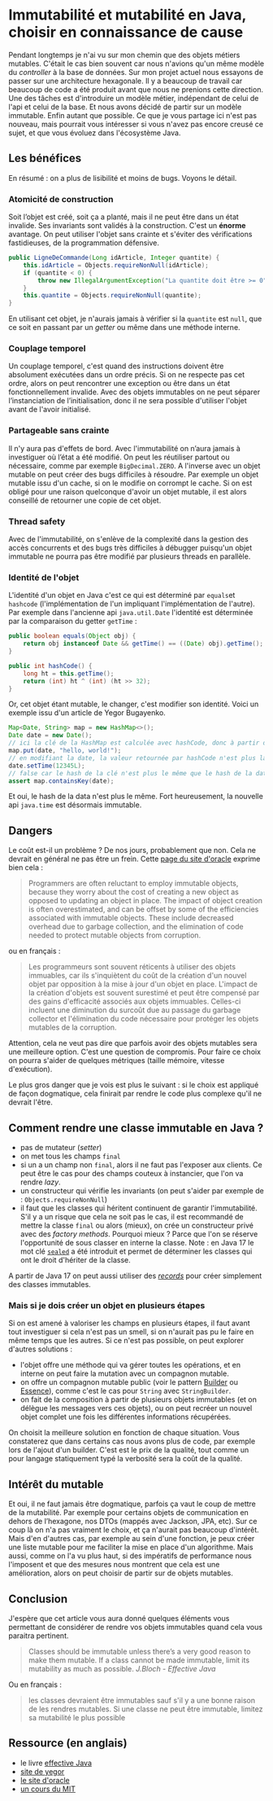 # Immutabilité et mutabilité en Java, choisir en connaissance de cause

Pendant longtemps je n'ai vu sur mon chemin que des objets métiers mutables. 
C'était le cas bien souvent car nous n'avions qu'un même modèle du *controller* à la base de données. 
Sur mon projet actuel nous essayons de passer sur une architecture hexagonale. 
Il y a beaucoup de travail car beaucoup de code a été produit avant que nous ne prenions cette direction. 
Une des tâches est d'introduire un modèle métier, indépendant de celui de l'api et celui de la base. 
Et nous avons décidé de partir sur un modèle immutable. 
Enfin autant que possible. 
Ce que je vous partage ici n'est pas nouveau, mais pourrait vous intéresser si vous n'avez pas encore creusé ce sujet, et que vous évoluez dans l'écosystème Java. 

## Les bénéfices
En résumé : on a plus de lisibilité et moins de bugs. 
Voyons le détail.

### Atomicité de construction
Soit l’objet est créé, soit ça a planté, mais il ne peut être dans un état invalide. 
Ses invariants sont validés à la construction. 
C'est un **énorme** avantage. 
On peut utiliser l'objet sans crainte et s'éviter des vérifications fastidieuses, de la programmation défensive. 

```java
public LigneDeCommande(Long idArticle, Integer quantite) {
    this.idArticle = Objects.requireNonNull(idArticle);
    if (quantite < 0) {
        throw new IllegalArgumentException("La quantite doit être >= 0");
    }
    this.quantite = Objects.requireNonNull(quantite);
}
```

En utilisant cet objet, je n'aurais jamais à vérifier si la `quantite` est `null`, que ce soit en passant par un *getter* ou même dans une méthode interne. 

### Couplage temporel

Un couplage temporel, c'est quand des instructions doivent être absolument exécutées dans un ordre précis. 
Si on ne respecte pas cet ordre, alors on peut rencontrer une exception ou être dans un état fonctionnellement invalide. 
Avec des objets immutables on ne peut séparer l’instanciation de l’initialisation, donc il ne sera possible d'utiliser l'objet avant de l'avoir initialisé. 

### Partageable sans crainte

Il n'y aura pas d'effets de bord. 
Avec l'immutabilité on n’aura jamais à investiguer où l’état a été modifié. 
On peut les réutiliser partout ou nécessaire, comme par exemple `BigDecimal.ZERO`. 
A l'inverse avec un objet mutable on peut créer des bugs difficiles à résoudre. 
Par exemple un objet mutable issu d'un cache, si on le modifie on corrompt le cache. 
Si on est obligé pour une raison quelconque d'avoir un objet mutable, il est alors conseillé de retourner une copie de cet objet. 

### Thread safety

Avec de l'immutabilité, on s'enlève de la complexité dans la gestion des accès concurrents et des bugs très difficiles à débugger puisqu'un objet immutable ne pourra pas être modifié par plusieurs threads en parallèle.

### Identité de l'objet
L'identité d'un objet en Java c'est ce qui est déterminé par `equals`et `hashcode` (l'implémentation de l'un impliquant l'implémentation de l'autre). 
Par exemple dans l'ancienne api `java.util.Date` l'identité est déterminée par la comparaison du getter `getTime` : 

```java
public boolean equals(Object obj) {
    return obj instanceof Date && getTime() == ((Date) obj).getTime();
}

public int hashCode() {
    long ht = this.getTime();
    return (int) ht ^ (int) (ht >> 32);
}
```

Or, cet objet étant mutable, le changer, c'est modifier son identité. 
Voici un exemple issu d'un article de Yegor Bugayenko. 

```java
Map<Date, String> map = new HashMap<>();
Date date = new Date();
// ici la clé de la HashMap est calculée avec hashCode, donc à partir de la valeur de getTime à cet instant
map.put(date, "hello, world!");
// en modifiant la date, la valeur retournée par hashCode n'est plus la même
date.setTime(12345L);
// false car le hash de la clé n'est plus le même que le hash de la date. 
assert map.containsKey(date); 
```
Et oui, le hash de la data n'est plus le même. 
Fort heureusement, la nouvelle api `java.time` est désormais immutable. 

## Dangers

Le coût est-il un problème ? 
De nos jours, probablement que non. 
Cela ne devrait en général ne pas être un frein. 
Cette [page du site d'oracle](https://docs.oracle.com/javase/tutorial/essential/concurrency/immutable.html) exprime bien cela :
> Programmers are often reluctant to employ immutable objects, because they worry about the cost of creating a new object as opposed to updating an object in place. The impact of object creation is often overestimated, and can be offset by some of the efficiencies associated with immutable objects. These include decreased overhead due to garbage collection, and the elimination of code needed to protect mutable objects from corruption. 

ou en français : 

> Les programmeurs sont souvent réticents à utiliser des objets immuables, car ils s'inquiètent du coût de la création d'un nouvel objet par opposition à la mise à jour d'un objet en place. L'impact de la création d'objets est souvent surestimé et peut être compensé par des gains d'efficacité associés aux objets immuables. Celles-ci incluent une diminution du surcoût due au passage du garbage collector et l'élimination du code nécessaire pour protéger les objets mutables de la corruption.

Attention, cela ne veut pas dire que parfois avoir des objets mutables sera une meilleure option. 
C'est une question de compromis. 
Pour faire ce choix on pourra s'aider de quelques métriques (taille mémoire, vitesse d'exécution). 

Le plus gros danger que je vois est plus le suivant :
si le choix est appliqué de façon dogmatique, cela finirait par rendre le code plus complexe qu'il ne devrait l'être. 

## Comment rendre une classe immutable en Java ?

* pas de mutateur (*setter*)
* on met tous les champs `final`
* si un a un champ non `final`, alors il ne faut pas l'exposer aux clients. 
Ce peut être le cas pour des champs couteux à instancier, que l'on va rendre *lazy*. 
* un constructeur qui vérifie les invariants (on peut s'aider par exemple de : `Objects.requireNonNull`)
* il faut que les classes qui héritent continuent de garantir l'immutabilité. 
S'il y a un risque que cela ne soit pas le cas, il est recommandé de mettre la classe `final` ou alors (mieux), on crée un constructeur privé avec des *factory methods*. 
Pourquoi mieux ? 
Parce que l'on se réserve l'opportunité de sous classer en interne la classe. 
Note : en Java 17 le mot clé [`sealed`](https://docs.oracle.com/en/java/javase/17/language/sealed-classes-and-interfaces.html) a été introduit et permet de déterminer les classes qui ont le droit d'hériter de la classe. 

A partir de Java 17 on peut aussi utiliser des *[records](https://docs.oracle.com/en/java/javase/17/language/records.html)* pour créer simplement des classes immutables. 

### Mais si je dois créer un objet en plusieurs étapes

Si on est amené à valoriser les champs en plusieurs étapes, il faut avant tout investiguer si cela n'est pas un smell, si on n'aurait pas pu le faire en même temps que les autres. 
Si ce n'est pas possible, on peut explorer d'autres solutions : 
* l'objet offre une méthode qui va gérer toutes les opérations, et en interne on peut faire la mutation avec un compagnon mutable.
* on offre un compagnon mutable public (voir le pattern [Builder](https://refactoring.guru/design-patterns/builder) ou [Essence](https://wiki.c2.com/?EssenceObject)), comme c'est le cas pour `String` avec `StringBuilder`.
* on fait de la composition à partir de plusieurs objets immutables (et on délègue les messages vers ces objets), ou on peut recréer un nouvel objet complet une fois les différentes informations récupérées. 

On choisit la meilleure solution en fonction de chaque situation. 
Vous constaterez que dans certains cas nous avons plus de code, par exemple lors de l'ajout d'un builder. 
C'est est le prix de la qualité, tout comme un pour langage statiquement typé la verbosité sera la coût de la qualité. 

## Intérêt du mutable
Et oui, il ne faut jamais être dogmatique, parfois ça vaut le coup de mettre de la mutabilité. 
Par exemple pour certains objets de communication en dehors de l’hexagone, nos DTOs (mappés avec Jackson, JPA, etc). 
Sur ce coup là on n'a pas vraiment le choix, et ça n'aurait pas beaucoup d'intérêt. 
Mais d'en d'autres cas, par exemple au sein d'une fonction, je peux créer une liste mutable pour me faciliter la mise en place d'un algorithme. 
Mais aussi, comme on l'a vu plus haut, si des impératifs de performance nous l'imposent et que des mesures nous montrent que cela est une amélioration, alors on peut choisir de partir sur de objets mutables. 

## Conclusion

J'espère que cet article vous aura donné quelques éléments vous permettant de considérer de rendre vos objets immutables quand cela vous paraitra pertinent. 

> Classes should be immutable unless there’s a very good reason to make them mutable. If a class cannot be made immutable, limit its mutability as much as possible. *J.Bloch - Effective Java* 

Ou en français : 
> les classes devraient être immutables sauf s'il y a une bonne raison de les rendres mutables. Si une classe ne peut être immutable, limitez sa mutabilité le plus possible

## Ressource (en anglais)
* le livre [effective Java](https://www.goodreads.com/book/show/34927404-effective-java)
* [site de yegor](https://www.yegor256.com/2014/06/09/objects-should-be-immutable.html)
* [le site d'oracle](https://docs.oracle.com/javase/tutorial/essential/concurrency/imstrat.html)
* [un cours du MIT](https://web.mit.edu/6.005/www/fa15/classes/09-immutability/)